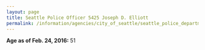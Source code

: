 ```yaml
---
layout: page
title: Seattle Police Officer 5425 Joseph D. Elliott
permalink: /information/agencies/city_of_seattle/seattle_police_department/copbook/5425/
---
```


**Age as of Feb. 24, 2016:** 51

